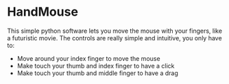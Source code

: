 # HandMouse

This simple python software lets you move the mouse with your fingers, like a futuristic movie.
The controls are really simple and intuitive, you only have to:

- Move around your index finger to move the mouse
- Make touch your thumb and index finger to have a click
- Make touch your thumb and middle finger to have a drag
